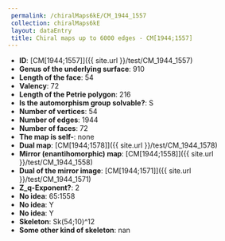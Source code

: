 ```yaml
--- 
 permalink: /chiralMaps6kE/CM_1944_1557 
 collection: chiralMaps6kE
 layout: dataEntry
 title: Chiral maps up to 6000 edges - CM[1944;1557]
---
```


- **ID**: [CM[1944;1557]]({{ site.url }}/test/CM_1944_1557)
- **Genus of the underlying surface**: 910
- **Length of the face**: 54
- **Valency**: 72
- **Length of the Petrie polygon**: 216
- **Is the automorphism group solvable?**: S
- **Number of vertices**: 54
- **Number of edges**: 1944
- **Number of faces**: 72
- **The map is self-**: none
- **Dual map**: [CM[1944;1578]]({{ site.url }}/test/CM_1944_1578)
- **Mirror (enantihomorphic) map**: [CM[1944;1558]]({{ site.url }}/test/CM_1944_1558)
- **Dual of the mirror image**: [CM[1944;1571]]({{ site.url }}/test/CM_1944_1571)
- **Z_q-Exponent?**: 2
- **No idea**:  65:1558
- **No idea**: Y
- **No idea**: Y
- **Skeleton**: Sk(54;10)^12
- **Some other kind of skeleton**: nan
